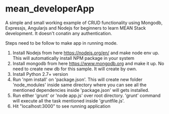 # mean_developerApp
A simple and small working example of CRUD functionality using Mongodb, Expressjs, Angularjs and Nodejs for beginners to learn MEAN Stack development.
It doesn't conatin any authentication.

Steps need to be follow to make app in running mode.
  1. Install Nodejs from here https://nodejs.org/en/ and make node env up. This will automatically install NPM package in your system
  2. Install mongodb from here https://www.mongodb.org and make it up. No need to create new db for this sample. It will create by own.
  3. Install Python 2.7+ version
  4. Run 'npm install' on 'package.json'. This will create new folder 'node_modules' inside same directory where you can see all      the mentioned dependencies inside 'package.json' will gets installed.
  5. Run either 'grunt' or 'node app.js' over root directory. 'grunt' command will execute all the task mentioned inside 'gruntfile.js'.
  6. Hit "localhost:3000" to see running application
